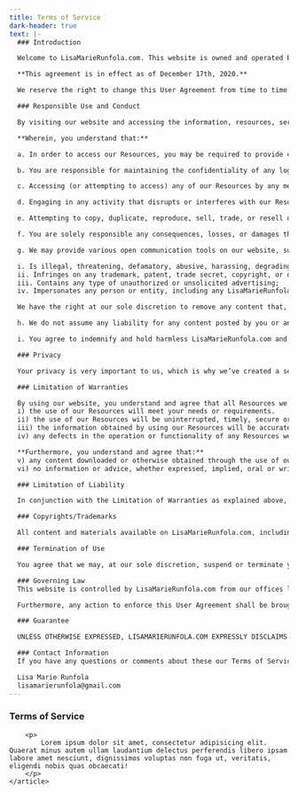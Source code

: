 ```yaml
---
title: Terms of Service
dark-header: true
text: |-
  ### Introduction

  Welcome to LisaMarieRunfola.com. This website is owned and operated by LisaMarieRunfola.com. By visiting our website and accessing the information, resources, services, products, and tools we provide, you understand and agree to accept and adhere to the following terms and conditions as stated in this policy (hereafter referred to as ‘User Agreement’), along with the terms and conditions as stated in our Privacy Policy (please refer to the Privacy Policy section below for more information).

  **This agreement is in effect as of December 17th, 2020.**

  We reserve the right to change this User Agreement from time to time without notice. You acknowledge and agree that it is your responsibility to review this User Agreement periodically to familiarize yourself with any modifications. Your continued use of this site after such modifications will constitute acknowledgment and agreement of the modified terms and conditions.

  ### Responsible Use and Conduct

  By visiting our website and accessing the information, resources, services, products, and tools we provide for you, either directly or indirectly (hereafter referred to as ‘Resources’), you agree to use these Resources only for the purposes intended as permitted by (a) the terms of this User Agreement, and (b) applicable laws, regulations and generally accepted online practices or guidelines.

  **Wherein, you understand that:**

  a. In order to access our Resources, you may be required to provide certain information about yourself (such as identification, contact details, etc.) as part of the registration process, or as part of your ability to use the Resources. You agree that any information you provide will always be accurate, correct, and up to date.

  b. You are responsible for maintaining the confidentiality of any login information associated with any account you use to access our Resources. Accordingly, you are responsible for all activities that occur under your account/s.

  c. Accessing (or attempting to access) any of our Resources by any means other than through the means we provide, is strictly prohibited. You specifically agree not to access (or attempt to access) any of our Resources through any automated, unethical or unconventional means.

  d. Engaging in any activity that disrupts or interferes with our Resources, including the servers and/or networks to which our Resources are located or connected, is strictly prohibited.

  e. Attempting to copy, duplicate, reproduce, sell, trade, or resell our Resources is strictly prohibited.

  f. You are solely responsible any consequences, losses, or damages that we may directly or indirectly incur or suffer due to any unauthorized activities conducted by you, as explained above, and may incur criminal or civil liability.

  g. We may provide various open communication tools on our website, such as blog comments, blog posts, product ratings and reviews, various social media services, etc. You understand that generally we do not pre-screen or monitor the content posted by users of these various communication tools, which means that if you choose to use these tools to submit any type of content to our website, then it is your personal responsibility to use these tools in a responsible and ethical manner. By posting information or otherwise using any open communication tools as mentioned, you agree that you will not upload, post, share, or otherwise distribute any content that:

  i. Is illegal, threatening, defamatory, abusive, harassing, degrading, intimidating, fraudulent, deceptive, invasive, racist, or contains any type of suggestive, inappropriate, or explicit language;
  ii. Infringes on any trademark, patent, trade secret, copyright, or other proprietary right of any party;
  iii. Contains any type of unauthorized or unsolicited advertising;
  iv. Impersonates any person or entity, including any LisaMarieRunfola.com employees or representatives.

  We have the right at our sole discretion to remove any content that, we feel in our judgment does not comply with this User Agreement, along with any content that we feel is otherwise offensive, harmful, objectionable, inaccurate, or violates any 3rd party copyrights or trademarks. We are not responsible for any delay or failure in removing such content. If you post content that we choose to remove, you hereby consent to such removal, and consent to waive any claim against us.

  h. We do not assume any liability for any content posted by you or any other 3rd party users of our website. However, any content posted by you using any open communication tools on our website, provided that it doesn’t violate or infringe on any 3rd party copyrights or trademarks, becomes the property of LisaMarieRunfola.com, and as such, gives us a perpetual, irrevocable, worldwide, royalty-free, exclusive license to reproduce, modify, adapt, translate, publish, publicly display and/or distribute as we see fit. This only refers and applies to content posted via open communication tools as described, and does not refer to information that is provided as part of the registration process, necessary in order to use our Resources. All information provided as part of our registration process is covered by our privacy policy.

  i. You agree to indemnify and hold harmless LisaMarieRunfola.com and its parent company and affiliates, and their directors, officers, managers, employees, donors, agents, and licensors, from and against all losses, expenses, damages and costs, including reasonable attorneys’ fees, resulting from any violation of this User Agreement or the failure to fulfill any obligations relating to your account incurred by you or any other person using your account. We reserve the right to take over the exclusive defense of any claim for which we are entitled to indemnification under this User Agreement. In such event, you shall provide us with such cooperation as is reasonably requested by us.

  ### Privacy

  Your privacy is very important to us, which is why we’ve created a separate Privacy Policy in order to explain in detail how we collect, manage, process, secure, and store your private information. Our privacy policy is included under the scope of this User Agreement. To read our privacy policy in its entirety, click here.

  ### Limitation of Warranties

  By using our website, you understand and agree that all Resources we provide are “as is” and “as available”. This means that we do not represent or warrant to you that:
  i) the use of our Resources will meet your needs or requirements.
  ii) the use of our Resources will be uninterrupted, timely, secure or free from errors.
  iii) the information obtained by using our Resources will be accurate or reliable, and
  iv) any defects in the operation or functionality of any Resources we provide will be repaired or corrected.

  **Furthermore, you understand and agree that:**
  v) any content downloaded or otherwise obtained through the use of our Resources is done at your own discretion and risk, and that you are solely responsible for any damage to your computer or other devices for any loss of data that may result from the download of such content.
  vi) no information or advice, whether expressed, implied, oral or written, obtained by you from LisaMarieRunfola.com or through any Resources we provide shall create any warranty, guarantee, or conditions of any kind, except for those expressly outlined in this User Agreement.

  ### Limitation of Liability

  In conjunction with the Limitation of Warranties as explained above, you expressly understand and agree that any claim against us shall be limited to the amount you paid, if any, for use of products and/or services. LisaMarieRunfola.com will not be liable for any direct, indirect, incidental, consequential or exemplary loss or damages which may be incurred by you as a result of using our Resources, or as a result of any changes, data loss or corruption, cancellation, loss of access, or downtime to the full extent that applicable limitation of liability laws apply.

  ### Copyrights/Trademarks

  All content and materials available on LisaMarieRunfola.com, including but not limited to text, graphics, website name, code, images and logos are the intellectual property of Lisa Marie Runfola, and are protected by applicable copyright and trademark law. Any inappropriate use, including but not limited to the reproduction, distribution, display or transmission of any content on this site is strictly prohibited, unless specifically authorized by LisaMarieRunfola.com.

  ### Termination of Use

  You agree that we may, at our sole discretion, suspend or terminate your access to all or part of our website and Resources with or without notice and for any reason, including, without limitation, breach of this User Agreement. Any suspected illegal, fraudulent or abusive activity may be grounds for terminating your relationship and may be referred to appropriate law enforcement authorities. Upon suspension or termination, your right to use the Resources we provide will immediately cease, and we reserve the right to remove or delete any information that you may have on file with us, including any account or login information.

  ### Governing Law
  This website is controlled by LisaMarieRunfola.com from our offices located in the state of Illinois, USA. It can be accessed by most countries around the world. As each country has laws that may differ from those of Illinois, by accessing our website, you agree that the statutes and laws of Illinois, without regard to the conflict of laws and the United Nations Convention on the International Sales of Goods, will apply to all matters relating to the use of this website and the purchase of any products or services through this site.

  Furthermore, any action to enforce this User Agreement shall be brought in the federal or state courts located in USA, Illinois. You hereby agree to personal jurisdiction by such courts, and waive any jurisdictional, venue, or inconvenient forum objections to such courts.

  ### Guarantee

  UNLESS OTHERWISE EXPRESSED, LISAMARIERUNFOLA.COM EXPRESSLY DISCLAIMS ALL WARRANTIES AND CONDITIONS OF ANY KIND, WHETHER EXPRESS OR IMPLIED, INCLUDING, BUT NOT LIMITED TO THE IMPLIED WARRANTIES AND CONDITIONS OF MERCHANTABILITY, FITNESS FOR A PARTICULAR PURPOSE AND NON-INFRINGEMENT.

  ### Contact Information
  If you have any questions or comments about these our Terms of Service as outlined above, you can contact us at:

  Lisa Marie Runfola
  lisamarierunfola@gmail.com
---
```


<section class="section legal">
    <article>
        <h1>
            Terms of Service
        </h1>
    
        <p>
            Lorem ipsum dolor sit amet, consectetur adipisicing elit. Quaerat minus autem ullam laudantium delectus perferendis libero ipsam labore amet nesciunt, dignissimos voluptas non fuga ut, veritatis, eligendi nobis quas obcaecati!
        </p>
    </article>
</section>